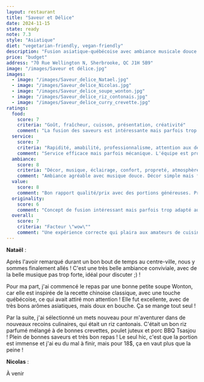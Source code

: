 ```yaml
---
layout: restaurant
title: "Saveur et Délice"
date: 2024-11-15
state: ready
note: 7.3
style: "Asiatique"
diet: "vegetarian-friendly, vegan-friendly"
description: "Fusion asiatique-québécoise avec ambiance musicale douce et prix abordables."
price: "budget"
address: "70 Rue Wellington N, Sherbrooke, QC J1H 5B9"
image: "/images/Saveur et délice.jpg"
images:
  - image: "/images/Saveur_delice_Natael.jpg"
  - image: "/images/Saveur_delice_Nicolas.jpg"
  - image: "/images/Saveur_delice_soupe_wonton.jpg"
  - image: "/images/Saveur_delice_riz_contonais.jpg"
  - image: "/images/Saveur_delice_curry_crevette.jpg"
ratings:
  food:
    score: 7
    criteria: "Goût, fraîcheur, cuisson, présentation, créativité"
    comment: "La fusion des saveurs est intéressante mais parfois trop douce. Les ingrédients sont frais mais certaines recettes manquent de caractère asiatique."
  service:
    score: 7
    criteria: "Rapidité, amabilité, professionnalisme, attention aux détails"
    comment: "Service efficace mais parfois mécanique. L'équipe est professionnelle mais manque de chaleur humaine."
  ambiance:
    score: 8
    criteria: "Décor, musique, éclairage, confort, propreté, atmosphère générale"
    comment: "Ambiance agréable avec musique douce. Décor simple mais fonctionnel. L'établissement est bien entretenu."
  value:
    score: 8
    comment: "Bon rapport qualité/prix avec des portions généreuses. Prix raisonnables pour le centre-ville."
  originality:
    score: 6
    comment: "Concept de fusion intéressant mais parfois trop adapté au goût local. Manque d'audace dans les combinaisons."
  overall:
    score: 7
    criteria: "Facteur \"wow\""
    comment: "Une expérience correcte qui plaira aux amateurs de cuisine douce, mais manque de personnalité et d'authenticité."
---
```


**Nataël** :

Après l'avoir remarqué durant un bon bout de temps au centre-ville, nous y sommes finalement allés ! C'est une très belle ambiance conviviale, avec de la belle musique pas trop forte, idéal pour discuter ;) !

Pour ma part, j'ai commencé le repas par une bonne petite soupe Wonton, car elle est inspirée de la recette chinoise classique, avec une touche québécoise, ce qui avait attiré mon attention ! Elle fut excellente, avec de très bons arômes asiatiques, mais doux en bouche. Ça se mange tout seul !

Par la suite, j'ai sélectionné un mets nouveau pour m'aventurer dans de nouveaux recoins culinaires, qui était un riz cantonais. C'était un bon riz parfumé mélangé à de bonnes crevettes, poulet juteux et porc BBQ Tsasjou ! Plein de bonnes saveurs et très bon repas ! Le seul hic, c'est que la portion est immense et j'ai eu du mal à finir, mais pour 18$, ça en vaut plus que la peine !

**Nicolas** :

À venir 